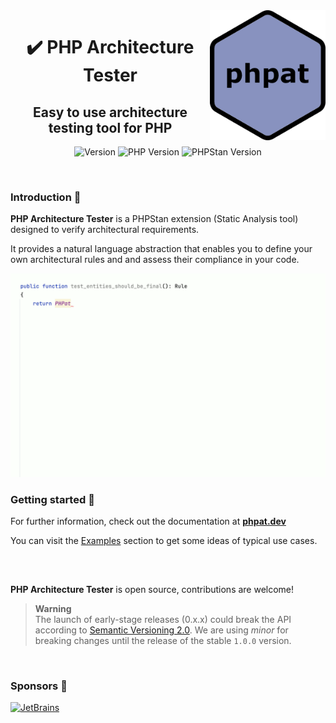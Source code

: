 <img width="185px" src="https://raw.githubusercontent.com/carlosas/phpat/main/.github/logo-small.png" alt="PHP Architecture Tester" align="right">
<h1 align="center">✔️ PHP Architecture Tester</h1>
<h2 align="center">Easy to use architecture testing tool for PHP</h2>
<p align="center">
	<a><img src="https://img.shields.io/packagist/v/phpat/phpat?label=last%20version&style=for-the-badge" alt="Version"></a>
	<a><img src="https://img.shields.io/packagist/php-v/phpat/phpat?style=for-the-badge" alt="PHP Version"></a>
	<a><img src="https://img.shields.io/badge/phpstan-%5E2.1-blue?style=for-the-badge" alt="PHPStan Version"></a>
</p>

<br />

### Introduction 📜

**PHP Architecture Tester** is a PHPStan extension (Static Analysis tool) designed to verify architectural requirements.

It provides a natural language abstraction that enables you to define your own architectural rules and and assess their compliance in your code.

<p align="center">
    <img width="700px" src="https://raw.githubusercontent.com/carlosas/phpat/main/docs/assets/example.gif" alt="Example">
</p>

### Getting started 🚀

For further information, check out the documentation at **[phpat.dev](https://phpat.dev)**

You can visit the [Examples](docs/examples.md) section to get some ideas of typical use cases.

<h2></h2>

<br />

**PHP Architecture Tester** is open source, contributions are welcome!

> **Warning**<br />
> The launch of early-stage releases (0.x.x) could break the API according to [Semantic Versioning 2.0](https://semver.org/).
> We are using *minor* for breaking changes until the release of the stable `1.0.0` version.

<br />

### Sponsors 💙

[![JetBrains](https://resources.jetbrains.com/storage/products/company/brand/logos/jetbrains.svg)](https://jb.gg/OpenSourceSupport)
